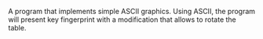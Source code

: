 
A program that implements simple ASCII graphics.
Using ASCII, the program will present key fingerprint 
with a modification that allows to rotate the table.
